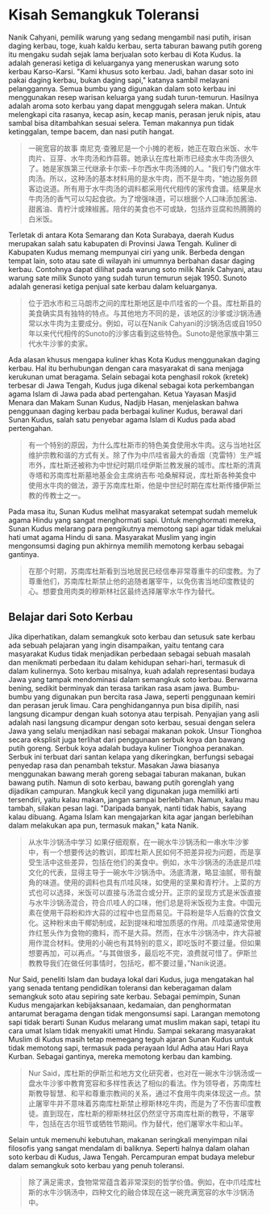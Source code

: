# Kisah Semangkuk Toleransi

Nanik Cahyani, pemilik warung yang sedang mengambil nasi putih, irisan daging kerbau, toge, kuah kaldu kerbau, serta taburan bawang putih goreng itu mengaku sudah sejak lama berjualan soto kerbau di Kota Kudus. Ia adalah generasi ketiga di keluarganya yang meneruskan warung soto kerbau Karso-Karsi. "Kami khusus soto kerbau. Jadi, bahan dasar soto ini pakai daging kerbau, bukan daging sapi," katanya sambil melayani pelanggannya. Semua bumbu yang digunakan dalam soto kerbau ini menggunakan resep warisan keluarga yang sudah turun-temurun. Hasilnya adalah aroma soto kerbau yang dapat menggugah selera makan. Untuk melengkapi cita rasanya, kecap asin, kecap manis, perasan jeruk nipis, atau sambal bisa ditambahkan sesuai selera. Teman makannya pun tidak ketinggalan, tempe bacem, dan nasi putih hangat.

> 一碗宽容的故事
> 南尼克·查雅尼是一个小摊的老板，她正在取白米饭、水牛肉片、豆芽、水牛肉汤和炸蒜蓉。她承认在库杜斯市已经卖水牛肉汤很久了。她是家族第三代继承卡尔索-卡尔西水牛肉汤摊的人。"我们专门做水牛肉汤。所以，这种汤的基本材料用的是水牛肉，而不是牛肉，"她边服务顾客边说道。所有用于水牛肉汤的调料都采用代代相传的家传食谱。结果是水牛肉汤的香气可以勾起食欲。为了增强味道，可以根据个人口味添加酱油、甜酱油、青柠汁或辣椒酱。陪伴的美食也不可或缺，包括炸豆腐和热腾腾的白米饭。

Terletak di antara Kota Semarang dan Kota Surabaya, daerah Kudus merupakan salah satu kabupaten di Provinsi Jawa Tengah. Kuliner di Kabupaten Kudus memang mempunyai ciri yang unik. Berbeda dengan tempat lain, soto atau sate di wilayah ini umumnya berbahan dasar daging kerbau. Contohnya dapat dilihat pada warung soto milik Nanik Cahyani, atau warung sate milik Sunoto yang sudah turun temurun sejak 1950. Sunoto adalah generasi ketiga penjual sate kerbau dalam keluarganya.

> 位于泗水市和三马朗市之间的库杜斯地区是中爪哇省的一个县。库杜斯县的美食确实具有独特的特点。与其他地方不同的是，该地区的沙爹或沙锅汤通常以水牛肉为主要成分。例如，可以在Nanik Cahyani的沙锅汤店或自1950年以来代代相传的Sunoto的沙爹店看到这些特色。Sunoto是他家族中第三代水牛沙爹的卖家。

Ada alasan khusus mengapa kuliner khas Kota Kudus menggunakan daging kerbau. Hal itu berhubungan dengan cara masyarakat di sana menjaga kerukunan umat beragama. Selain sebagai kota penghasil rokok (kretek) terbesar di Jawa Tengah, Kudus juga dikenal sebagai kota perkembangan agama Islam di Jawa pada abad pertengahan. Ketua Yayasan Masjid Menara dan Makam Sunan Kudus, Nadjib Hasan, menjelaskan bahwa penggunaan daging kerbau pada berbagai kuliner Kudus, berawal dari Sunan Kudus, salah satu penyebar agama Islam di Kudus pada abad pertengahan.

> 有一个特别的原因，为什么库杜斯市的特色美食使用水牛肉。这与当地社区维护宗教和谐的方式有关。除了作为中爪哇省最大的香烟（克雷特）生产城市外，库杜斯还被称为中世纪时期爪哇伊斯兰教发展的城市。库杜斯的清真寺塔和苏南库杜斯墓地基金会主席纳吉布·哈桑解释说，库杜斯各种美食中使用水牛肉的做法，源于苏南库杜斯，他是中世纪时期在库杜斯传播伊斯兰教的传教士之一。

Pada masa itu, Sunan Kudus melihat masyarakat setempat sudah memeluk agama Hindu yang sangat menghormati sapi. Untuk menghormati mereka, Sunan Kudus melarang para pengikutnya memotong sapi agar tidak melukai hati umat agama Hindu di sana. Masyarakat Muslim yang ingin mengonsumsi daging pun akhirnya memilih memotong kerbau sebagai gantinya.

> 在那个时期，苏南库杜斯看到当地居民已经信奉非常尊重牛的印度教。为了尊重他们，苏南库杜斯禁止他的追随者屠宰牛，以免伤害当地印度教徒的心。想要食用肉类的穆斯林社区最终选择屠宰水牛作为替代。

## Belajar dari Soto Kerbau

Jika diperhatikan, dalam semangkuk soto kerbau dan setusuk sate kerbau ada sebuah pelajaran yang ingin disampaikan, yaitu tentang cara masyarakat Kudus tidak menjadikan perbedaan sebagai sebuah masalah dan menikmati perbedaan itu dalam kehidupan sehari-hari, termasuk di dalam kulinernya. Soto kerbau misalnya, kuah adalah representasi budaya Jawa yang tampak mendominasi dalam semangkuk soto kerbau. Berwarna bening, sedikit berminyak dan terasa tarikan rasa asam jawa. Bumbu-bumbu yang digunakan pun bercita rasa Jawa, seperti penggunaan kemiri dan perasan jeruk limau. Cara penghidangannya pun bisa dipilih, nasi langsung dicampur dengan kuah sotonya atau terpisah. Penyajian yang asli adalah nasi langsung dicampur dengan soto kerbau, sesuai dengan selera Jawa yang selalu menjadikan nasi sebagai makanan pokok. Unsur Tionghoa secara eksplisit juga terlihat dari penggunaan serbuk koya dan bawang putih goreng. Serbuk koya adalah budaya kuliner Tionghoa peranakan. Serbuk ini terbuat dari santan kelapa yang dikeringkan, berfungsi sebagai penyedap rasa dan penambah tekstur. Masakan Jawa biasanya menggunakan bawang merah goreng sebagai taburan makanan, bukan bawang putih. Namun di soto kerbau, bawang putih gorenglah yang dijadikan campuran. Mangkuk kecil yang digunakan juga memiliki arti tersendiri, yaitu kalau makan, jangan sampai berlebihan. Namun, kalau mau tambah, silakan pesan lagi. "Daripada banyak, nanti tidak habis, sayang kalau dibuang. Agama Islam kan mengajarkan kita agar jangan berlebihan dalam melakukan apa pun, termasuk makan," kata Nanik.

> 从水牛沙锅汤中学习
> 如果仔细观察，在一碗水牛沙锅汤和一串水牛沙爹中，有一个想要传达的教训，即库杜斯人民如何不把差异视为问题，而是享受生活中这些差异，包括在他们的美食中。例如，水牛沙锅汤的汤底是爪哇文化的代表，显得主导于一碗水牛沙锅汤中。汤底清澈，略显油腻，带有酸角的味道。使用的调料也具有爪哇风味，如使用的坚果和青柠汁。上菜的方式也可以选择，米饭可以直接与汤混合或分开。正宗的呈现方式是米饭直接与水牛沙锅汤混合，符合爪哇人的口味，他们总是将米饭视为主食。中国元素在使用干蒜粉和炸大蒜的过程中也显而易见。干蒜粉是华人后裔的饮食文化。这种粉末由干椰奶制成，起到提味和增加质感的作用。爪哇菜通常使用炸红葱头作为食物的撒料，而不是大蒜。然而，在水牛沙锅汤中，炸大蒜被用作混合材料。使用的小碗也有其特别的意义，即吃饭时不要过量。但如果想要再加，可以再点。“与其做很多，最后吃不完，浪费就可惜了。伊斯兰教教导我们在做任何事情时，包括吃，都不要过量，”Nanik说道。

Nur Said, peneliti Islam dan budaya lokal dari Kudus, juga mengatakan hal yang senada tentang pendidikan toleransi dan keberagaman dalam semangkuk soto atau sepiring sate kerbau. Sebagai pemimpin, Sunan Kudus mengajarkan kebijaksanaan, kedamaian, dan penghormatan antarumat beragama dengan tidak mengonsumsi sapi. Larangan memotong sapi tidak berarti Sunan Kudus melarang umat muslim makan sapi, tetapi itu cara umat Islam tidak menyakiti umat Hindu. Sampai sekarang masyarakat Muslim di Kudus masih tetap memegang teguh ajaran Sunan Kudus untuk tidak memotong sapi, termasuk pada perayaan Idul Adha atau Hari Raya Kurban. Sebagai gantinya, mereka memotong kerbau dan kambing.

> Nur Said，库杜斯的伊斯兰和地方文化研究者，也对在一碗水牛沙锅汤或一盘水牛沙爹中教育宽容和多样性表达了相似的看法。作为领导者，苏南库杜斯教导智慧、和平和尊重宗教间的关系，通过不食用牛肉来体现这一点。禁止屠宰牛并不意味着苏南库杜斯禁止穆斯林吃牛肉，而是为了不伤害印度教徒。直到现在，库杜斯的穆斯林社区仍然坚守苏南库杜斯的教导，不屠宰牛，包括在古尔班节或牺牲节期间。作为替代，他们屠宰水牛和山羊。

Selain untuk memenuhi kebutuhan, makanan seringkali menyimpan nilai filosofis yang sangat mendalam di baliknya. Seperti halnya dalam olahan soto kerbau di Kudus, Jawa Tengah. Percampuran empat budaya melebur dalam semangkuk soto kerbau yang penuh toleransi.

> 除了满足需求，食物常常蕴含着非常深刻的哲学价值。例如，在中爪哇库杜斯的水牛沙锅汤中，四种文化的融合体现在这一碗充满宽容的水牛沙锅汤中。
